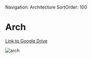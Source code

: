 Navigation: Architecture
SortOrder: 100

# Arch

[Link to Google Drive][link_arch]

![arch](/flight-seat-reservation/arch.png)

[link_arch]: https://drive.google.com/open?id=1PwNAsJsvDzal1jybQhRp0ZFv4buDlaKm